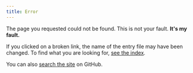 ```yaml
---
title: Error
---
```

The page you requested could not be found. This is not your fault. **It's my fault.**

If you clicked on a broken link, the name of the entry file may have been changed.
To find what you are looking for, [see the index](/typoqsuat/map.html).

You can also [search the site](https://github.com/Tyler887/typoqsuat/search) on GitHub.

